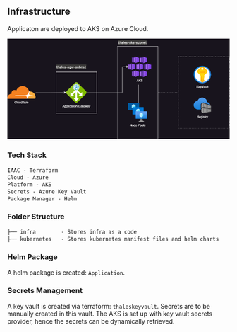 ## Infrastructure
Applicaton are deployed to AKS on Azure Cloud.

![Architecture](./Azure.png)

### Tech Stack
```
IAAC - Terraform
Cloud - Azure
Platform - AKS
Secrets - Azure Key Vault
Package Manager - Helm
```

### Folder Structure

```
├── infra        - Stores infra as a code
├── kubernetes   - Stores kubernetes manifest files and helm charts
```

### Helm Package

A helm package is created: `Application`.

### Secrets Management

A key vault is created via terraform: `thaleskeyvault`.
Secrets are to be manually created in this vault.
The AKS is set up with key vault secrets provider, hence the secrets can be dynamically retrieved.

